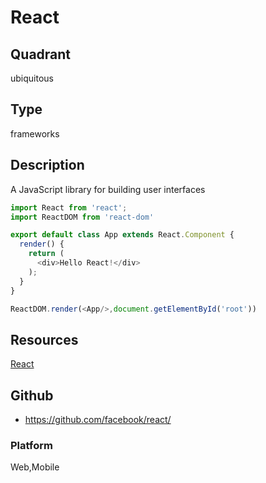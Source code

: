 # React

## Quadrant
ubiquitous

## Type
frameworks

## Description
A JavaScript library for building user interfaces

``` js
import React from 'react';
import ReactDOM from 'react-dom'

export default class App extends React.Component {
  render() {
    return (
      <div>Hello React!</div>
    );
  }
}

ReactDOM.render(<App/>,document.getElementById('root'))
```
## Resources
[React](https://reactjs.org/)


## Github
* <https://github.com/facebook/react/>

### Platform
Web,Mobile
